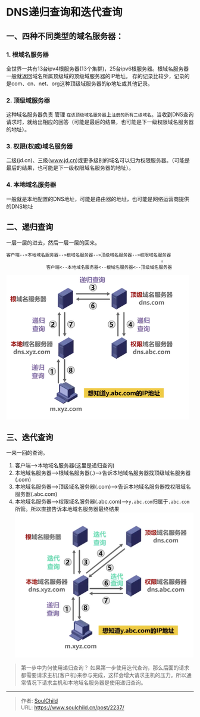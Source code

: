 # DNS递归查询和迭代查询

<!--more-->
## 一、四种不同类型的域名服务器：
### 1. 根域名服务器
全世界一共有13台ipv4根服务器(13个集群)，25台ipv6根服务器。根域名服务器一般就返回域名所属顶级域的顶级域服务器的IP地址。
存的记录比较少，记录的是com、cn、net、org这种顶级域服务器的ip地址或其他记录。

### 2. 顶级域服务器
这种域名服务器负责 管理 `在该顶级域名服务器`上`注册的所有二级域名`。当收到DNS查询请求时，就给出相应的回答（可能是最后的结果，也可能是下一级权限域名服务器的地址）。

### 3. 权限(权威)域名服务器
二级(jd.cn)、三级(www.jd.cn)或更多级别的域名可以归为权限服务器。（可能是最后的结果，也可能是下一级权限域名服务器的地址）。

### 4. 本地域名服务器
一般就是本地配置的DNS地址，可能是路由器的地址，也可能是网络运营商提供的DNS地址


## 二、递归查询
一层一层的进去，然后一层一层的回来。
```
客户端-->本地域名服务器-->根域名服务器-->顶级域名服务器-->权限域名服务器
                                                          ↓
               客户端<--本地域名服务器<--根域名服务器<--顶级域名服务器
```
![22192-ddhfwya1ijl.png](images/3584761393.png)

## 三、迭代查询
一来一回的查询。
1. 客户端-->本地域名服务器(这里是递归查询)
2. 本地域名服务器-->根域名服务器(.)-->告诉本地域名服务器找顶级域名服务器(.com)
3. 本地域名服务器-->顶级域名服务器(.com)-->告诉本地域名服务器找权限域名服务器(.abc.com)
4. 本地域名服务器-->权限域名服务器(.abc.com)-->`y.abc.com`归属于`.abc.com`所管。所以直接告诉本地域名服务器最终结果
![49054-jvu52euvwop.png](images/2070571993.png)

> 第一步中为何使用递归查询？
> 如果第一步使用迭代查询，那么后面的请求都需要请求主机(客户机)来参与完成，这样会增大请求主机的压力。所以通常情况下请求主机和本地域名服务器是使用递归查询。


---

> 作者: [SoulChild](https://www.soulchild.cn)  
> URL: https://www.soulchild.cn/post/2237/  

